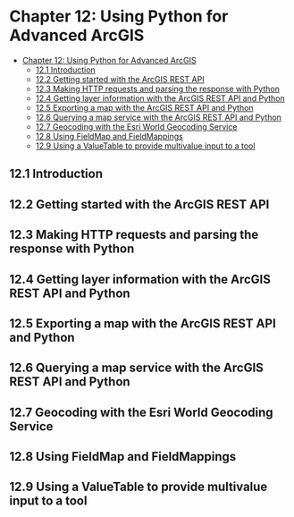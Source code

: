 
# Chapter 12: Using Python for Advanced ArcGIS

<!-- toc orderedList:0 depthFrom:1 depthTo:6 -->

* [Chapter 12: Using Python for Advanced ArcGIS](#chapter-12-using-python-for-advanced-arcgis)
  * [12.1 Introduction](#121-introduction)
  * [12.2 Getting started with the ArcGIS REST API](#122-getting-started-with-the-arcgis-rest-api)
  * [12.3 Making HTTP requests and parsing the response with Python](#123-making-http-requests-and-parsing-the-response-with-python)
  * [12.4 Getting layer information with the ArcGIS REST API and Python](#124-getting-layer-information-with-the-arcgis-rest-api-and-python)
  * [12.5 Exporting a map with the ArcGIS REST API and Python](#125-exporting-a-map-with-the-arcgis-rest-api-and-python)
  * [12.6 Querying a map service with the ArcGIS REST API and Python](#126-querying-a-map-service-with-the-arcgis-rest-api-and-python)
  * [12.7 Geocoding with the Esri World Geocoding Service](#127-geocoding-with-the-esri-world-geocoding-service)
  * [12.8 Using FieldMap and FieldMappings](#128-using-fieldmap-and-fieldmappings)
  * [12.9 Using a ValueTable to provide multivalue input to a tool](#129-using-a-valuetable-to-provide-multivalue-input-to-a-tool)

<!-- tocstop -->

## 12.1 Introduction
## 12.2 Getting started with the ArcGIS REST API
## 12.3 Making HTTP requests and parsing the response with Python
## 12.4 Getting layer information with the ArcGIS REST API and Python
## 12.5 Exporting a map with the ArcGIS REST API and Python
## 12.6 Querying a map service with the ArcGIS REST API and Python
## 12.7 Geocoding with the Esri World Geocoding Service
## 12.8 Using FieldMap and FieldMappings
## 12.9 Using a ValueTable to provide multivalue input to a tool



```python

```
